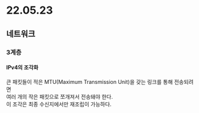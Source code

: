 # 22.05.23
## 네트워크
### 3계층
#### IPv4의 조각화
큰 패킷들이 적은 MTU(Maximum Transmission Unit)을 갖는 링크를 통해 전송되려면  
여러 개의 작은 패킷으로 쪼개져서 전송돼야 한다.  
이 조각은 최종 수신지에서만 재조립이 가능하다.  